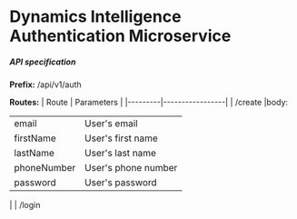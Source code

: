 Dynamics Intelligence Authentication Microservice
==================================================
##### API specification
**Prefix:** /api/v1/auth

**Routes:**
| Route   | Parameters |
|---------|-----------------|
| /create |body: <br/><table><tr><td>email</td><td>User's email</td></tr><tr><td>firstName</td><td>User's first name</td></tr><tr><td>lastName</td><td>User's last name</td></tr><tr><td>phoneNumber</td><td>User's phone number</td></tr><tr><td>password</td><td>User's password</td></tr></table>|
| /login